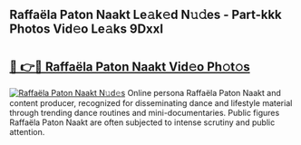 ## Raffaëla Paton Naakt Le𝚊k𝚎d N𝚞𝚍es - Part-kkk Photos Vid𝚎o Le𝚊ks 9DxxI

# <h2><a href="http://fb768q.evod.top/?m=Raffa%c3%abla+Paton+Naakt">🔗 👉🔴 Raffaëla Paton Naakt Vid𝚎o Ph𝚘t𝚘s</a></h2>

[![Raffaëla Paton Naakt N𝚞d𝚎s](https://i.imgur.com/8V9OHl7.gif)](http://fb768q.evod.top/?m=Raffa%c3%abla+Paton+Naakt)
Online persona Raffaëla Paton Naakt and content producer, recognized for disseminating dance and lifestyle material through trending dance routines and mini-documentaries. Public figures Raffaëla Paton Naakt are often subjected to intense scrutiny and public attention. 
